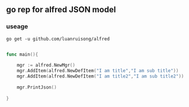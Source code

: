 


## go rep for alfred JSON model

### useage

```shell
go get -u github.com/luanruisong/alfred
```


```go

func main(){
	
	mgr := alfred.NewMgr()
	mgr.AddItem(alfred.NewDefItem("I am title","I am sub title"))
	mgr.AddItem(alfred.NewDefItem("I am title2","I am sub title2"))
	
	mgr.PrintJson()
	
}
```